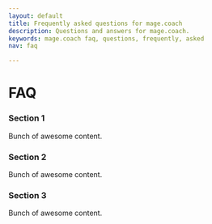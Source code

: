 ```yaml
---
layout: default
title: Frequently asked questions for mage.coach
description: Questions and answers for mage.coach.
keywords: mage.coach faq, questions, frequently, asked
nav: faq

---
```


# FAQ

<amp-accordion>
  <section expanded>
    <h3>Section 1</h3>
    <p>Bunch of awesome content.</p>
  </section>
  <section>
    <h3>Section 2</h3>
    <p>Bunch of awesome content.</p>
  </section>
  <section>
    <h3>Section 3</h3>
    <p>Bunch of awesome content.</p>
  </section>
</amp-accordion>
